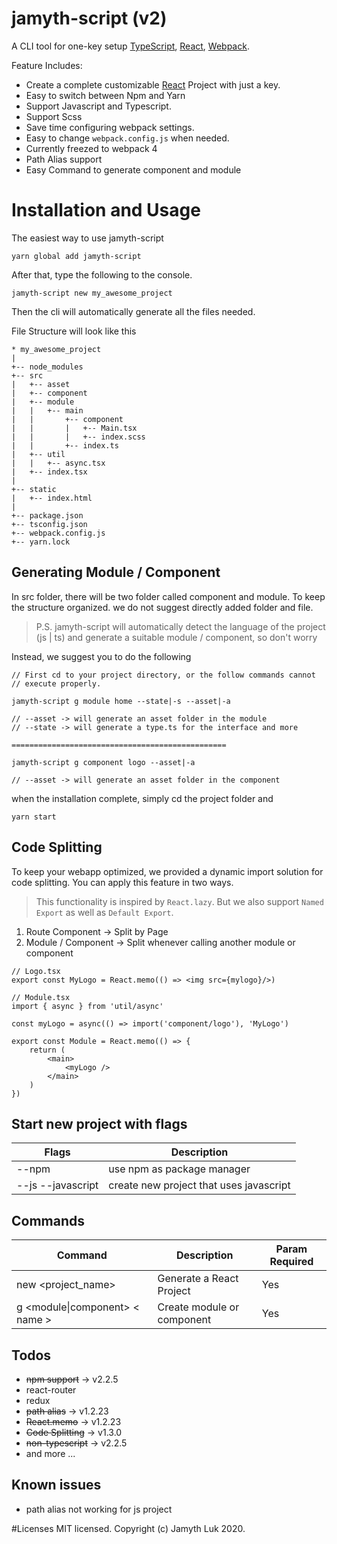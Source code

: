 # jamyth-script (v2)

A CLI tool for one-key setup [TypeScript](https://www.typescriptlang.org/), [React](https://reactjs.org/tutorial/tutorial.html), [Webpack](https://webpack.js.org/).

Feature Includes:

- Create a complete customizable [React](https://reactjs.org/tutorial/tutorial.html) Project with just a key.
- Easy to switch between Npm and Yarn
- Support Javascript and Typescript.
- Support Scss
- Save time configuring webpack settings.
- Easy to change `webpack.config.js` when needed.
- Currently freezed to webpack 4
- Path Alias support
- Easy Command to generate component and module

# Installation and Usage

The easiest way to use jamyth-script

```
yarn global add jamyth-script
```

After that, type the following to the console.

```
jamyth-script new my_awesome_project
```

Then the cli will automatically generate all the files needed.

File Structure will look like this

```
* my_awesome_project
|
+-- node_modules
+-- src
|   +-- asset
|   +-- component
|   +-- module
|   |   +-- main
|   |       +-- component
|   |       |   +-- Main.tsx
|   |       |   +-- index.scss
|   |       +-- index.ts
|   +-- util
|   |   +-- async.tsx
|   +-- index.tsx
|
+-- static
|   +-- index.html
|
+-- package.json
+-- tsconfig.json
+-- webpack.config.js
+-- yarn.lock
```

## Generating Module / Component

In src folder, there will be two folder called component and module.
To keep the structure organized. we do not suggest directly added folder and file.

> P.S. jamyth-script will automatically detect the language of the project (js | ts) and generate a suitable module / component, so don't worry

Instead, we suggest you to do the following

```
// First cd to your project directory, or the follow commands cannot
// execute properly.

jamyth-script g module home --state|-s --asset|-a

// --asset -> will generate an asset folder in the module
// --state -> will generate a type.ts for the interface and more

================================================

jamyth-script g component logo --asset|-a

// --asset -> will generate an asset folder in the component
```

when the installation complete, simply cd the project folder and

```
yarn start
```

## Code Splitting

To keep your webapp optimized, we provided a dynamic import solution for code splitting.
You can apply this feature in two ways.

> This functionality is inspired by `React.lazy`. But we also support `Named Export` as well as `Default Export`.

1. Route Component -> Split by Page
2. Module / Component -> Split whenever calling another module or component

```
// Logo.tsx
export const MyLogo = React.memo(() => <img src={mylogo}/>)

// Module.tsx
import { async } from 'util/async'

const myLogo = async(() => import('component/logo'), 'MyLogo')

export const Module = React.memo(() => {
    return (
        <main>
            <myLogo />
        </main>
    )
})
```

## Start new project with flags

| Flags             | Description                             |
| ----------------- | --------------------------------------- |
| --npm             | use npm as package manager              |
| --js --javascript | create new project that uses javascript |

## Commands
| Command | Description| Param Required |
|--- |--- |--- |
| new <project_name> <flags> | Generate a React Project | Yes |
| g <module\|component> < name > | Create module or component | Yes |

## Todos

- ~~npm support~~ -> v2.2.5
- react-router
- redux
- ~~path alias~~ -> v1.2.23
- ~~React.memo~~ -> v1.2.23
- ~~Code Splitting~~ -> v1.3.0
- ~~non-typescript~~ -> v2.2.5
- and more ...

## Known issues

- path alias not working for js project

#Licenses
MIT licensed. Copyright (c) Jamyth Luk 2020.
